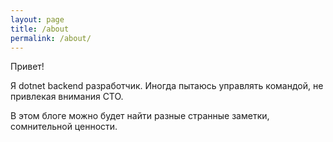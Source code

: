 ```yaml
---
layout: page
title: /about
permalink: /about/
---
```


Привет!

Я dotnet backend разработчик. Иногда пытаюсь управлять командой, не привлекая внимания CTO.

В этом блоге можно будет найти разные странные заметки, сомнительной ценности.